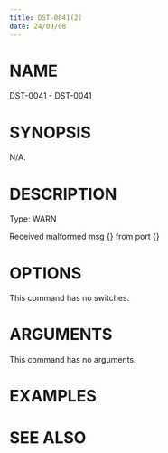 ```yaml
---
title: DST-0041(2)
date: 24/09/08
---
```


# NAME

DST-0041 - DST-0041

# SYNOPSIS

N/A.

# DESCRIPTION

Type: WARN

Received malformed msg {} from port {}

# OPTIONS

This command has no switches.

# ARGUMENTS

This command has no arguments.

# EXAMPLES

# SEE ALSO
